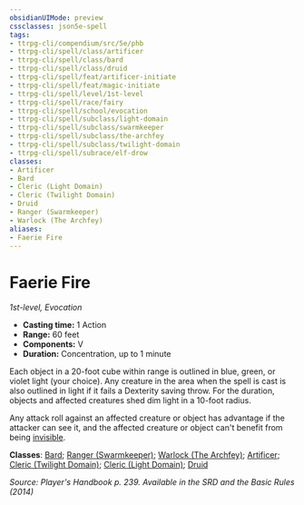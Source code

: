 ```yaml
---
obsidianUIMode: preview
cssclasses: json5e-spell
tags:
- ttrpg-cli/compendium/src/5e/phb
- ttrpg-cli/spell/class/artificer
- ttrpg-cli/spell/class/bard
- ttrpg-cli/spell/class/druid
- ttrpg-cli/spell/feat/artificer-initiate
- ttrpg-cli/spell/feat/magic-initiate
- ttrpg-cli/spell/level/1st-level
- ttrpg-cli/spell/race/fairy
- ttrpg-cli/spell/school/evocation
- ttrpg-cli/spell/subclass/light-domain
- ttrpg-cli/spell/subclass/swarmkeeper
- ttrpg-cli/spell/subclass/the-archfey
- ttrpg-cli/spell/subclass/twilight-domain
- ttrpg-cli/spell/subrace/elf-drow
classes:
- Artificer
- Bard
- Cleric (Light Domain)
- Cleric (Twilight Domain)
- Druid
- Ranger (Swarmkeeper)
- Warlock (The Archfey)
aliases:
- Faerie Fire
---
```

# Faerie Fire
*1st-level, Evocation*  


- **Casting time:** 1 Action
- **Range:** 60 feet
- **Components:** V
- **Duration:** Concentration, up to 1 minute

Each object in a 20-foot cube within range is outlined in blue, green, or violet light (your choice). Any creature in the area when the spell is cast is also outlined in light if it fails a Dexterity saving throw. For the duration, objects and affected creatures shed dim light in a 10-foot radius.

Any attack roll against an affected creature or object has advantage if the attacker can see it, and the affected creature or object can't benefit from being [invisible](/3-Mechanics/CLI/Rules/conditions.md#Invisible).

**Classes**: [Bard](/3-Mechanics/CLI/Compendium/lists/list-spells-classes-bard.md); [Ranger (Swarmkeeper)](/3-Mechanics/CLI/Compendium/lists/list-spells-classes-swarmkeeper-tce.md "subclass=TCE"); [Warlock (The Archfey)](/3-Mechanics/CLI/Compendium/lists/list-spells-classes-the-archfey.md); [Artificer](/3-Mechanics/CLI/Compendium/lists/list-spells-classes-artificer.md); [Cleric (Twilight Domain)](/3-Mechanics/CLI/Compendium/lists/list-spells-classes-twilight-domain-tce.md "subclass=TCE"); [Cleric (Light Domain)](/3-Mechanics/CLI/Compendium/lists/list-spells-classes-light-domain.md); [Druid](/3-Mechanics/CLI/Compendium/lists/list-spells-classes-druid.md)

*Source: Player's Handbook p. 239. Available in the <span title='Systems Reference Document (5.1)'>SRD</span> and the Basic Rules (2014)*